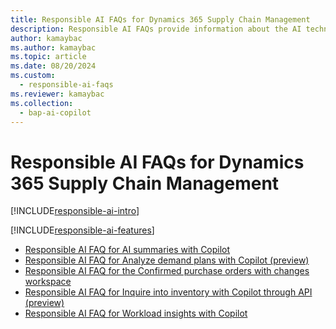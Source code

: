 ```yaml
---
title: Responsible AI FAQs for Dynamics 365 Supply Chain Management
description: Responsible AI FAQs provide information about the AI technology that's used in Microsoft Dynamics 365 Supply Chain Management.
author: kamaybac
ms.author: kamaybac
ms.topic: article
ms.date: 08/20/2024
ms.custom:
  - responsible-ai-faqs
ms.reviewer: kamaybac
ms.collection:
  - bap-ai-copilot
---
```


# Responsible AI FAQs for Dynamics 365 Supply Chain Management

[!INCLUDE[responsible-ai-intro](../includes/responsible-ai-intro.md)]

[!INCLUDE[responsible-ai-features](../includes/responsible-ai-features.md)]

- [Responsible AI FAQ for AI summaries with Copilot](faq-summaries.md)
- [Responsible AI FAQ for Analyze demand plans with Copilot (preview)](faq-demand-planning-copilot.md)
- [Responsible AI FAQ for the Confirmed purchase orders with changes workspace](faq-confirmed-po-changes.md)
- [Responsible AI FAQ for Inquire into inventory with Copilot through API (preview)](faq-inventory-query.md)
- [Responsible AI FAQ for Workload insights with Copilot](faq-wma-copilot.md)
